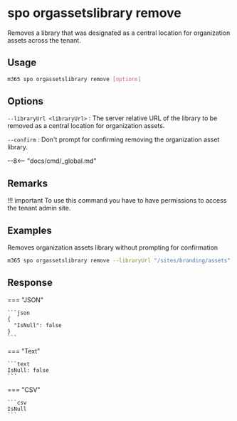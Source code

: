 # spo orgassetslibrary remove

Removes a library that was designated as a central location for organization assets across the tenant.

## Usage

```sh
m365 spo orgassetslibrary remove [options]
```

## Options

`--libraryUrl <libraryUrl>`
: The server relative URL of the library to be removed as a central location for organization assets.

`--confirm`
: Don't prompt for confirming removing the organization asset library.

--8<-- "docs/cmd/_global.md"

## Remarks

!!! important
    To use this command you have to have permissions to access the tenant admin site.

## Examples

Removes organization assets library without prompting for confirmation

```sh
m365 spo orgassetslibrary remove --libraryUrl "/sites/branding/assets" --confirm
```

## Response

=== "JSON"

    ```json
    {
      "IsNull": false
    }
    ```

=== "Text"

    ```text
    IsNull: false
    ```

=== "CSV"

    ```csv
    IsNull
    ```
